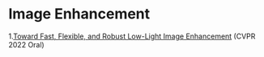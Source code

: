 # Image Enhancement
1.[Toward Fast, Flexible, and Robust Low-Light Image Enhancement](https://arxiv.org/abs/2204.10137) (CVPR 2022 Oral)
